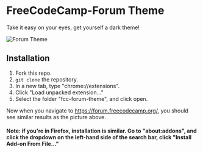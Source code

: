 # FreeCodeCamp-Forum Theme

Take it easy on your eyes, get yourself a dark theme!

![Forum Theme](https://github.com/username1001/fcc-forum-theme/blob/master/theme.png)

## Installation

1. Fork this repo.
2. `git clone` the repository.
3. In a new tab, type "chrome://extensions".
4. Click "Load unpacked extension..."
5. Select the folder "fcc-forum-theme", and click open.

Now when you navigate to https://forum.freecodecamp.org/, you should see similar results as the picture above.

#### Note: if you're in Firefox, installation is similar. Go to "about:addons", and click the dropdown on the left-hand side of the search bar, click "Install Add-on From File..."
